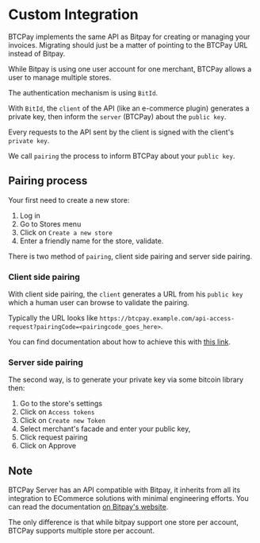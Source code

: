 # Custom Integration

BTCPay implements the same API as Bitpay for creating or managing your invoices.
Migrating should just be a matter of pointing to the BTCPay URL instead of Bitpay.

While Bitpay is using one user account for one merchant, BTCPay allows a user to manage multiple stores.

The authentication mechanism is using `BitId`.

With `BitId`, the `client` of the API (like an e-commerce plugin) generates a private key, then inform the `server` (BTCPay) about the `public key`.

Every requests to the API sent by the client is signed with the client's `private key`.

We call `pairing` the process to inform BTCPay about your `public key`.

## Pairing process

Your first need to create a new store:

1. Log in
2. Go to Stores menu
3. Click on `Create a new store`
4. Enter a friendly name for the store, validate.

There is two method of `pairing`, client side pairing and server side pairing.

### Client side pairing

With client side pairing, the `client` generates a URL from his `public key` which a human user can browse to validate the pairing.

Typically the URL looks like `https://btcpay.example.com/api-access-request?pairingCode=<pairingcode_goes_here>`.

You can find documentation about how to achieve this with [this link](https://support.bitpay.com/hc/en-us/articles/115003001183-How-do-I-pair-my-client-and-create-a-token-).

### Server side pairing

The second way, is to generate your private key via some bitcoin library then:

1. Go to the store's settings
2. Click on `Access tokens`
3. Click on `Create new Token`
4. Select merchant's facade and enter your public key,
5. Click request pairing
6. Click on Approve

## Note

BTCPay Server has an API compatible with Bitpay, it inherits from all its integration to ECommerce solutions with minimal engineering efforts.
You can read the documentation [on Bitpay's website](https://bitpay.com/api#resource-Invoices).

The only difference is that while bitpay support one store per account, BTCPay supports multiple store per account.
